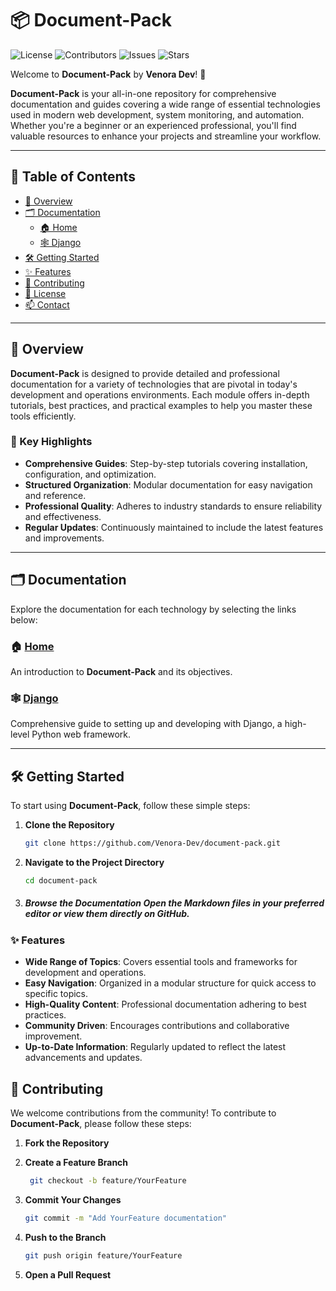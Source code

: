 
# 📦 Document-Pack

![License](https://img.shields.io/badge/license-MIT-blue.svg)
![Contributors](https://img.shields.io/github/contributors/Venora-Dev/document-pack.svg)
![Issues](https://img.shields.io/github/issues/Venora-Dev/document-pack.svg)
![Stars](https://img.shields.io/github/stars/Venora-Dev/document-pack.svg)

Welcome to **Document-Pack** by **Venora Dev**! 🚀

**Document-Pack** is your all-in-one repository for comprehensive documentation and guides covering a wide range of essential technologies used in modern web development, system monitoring, and automation. Whether you're a beginner or an experienced professional, you'll find valuable resources to enhance your projects and streamline your workflow.

---

## 📑 Table of Contents

- [📖 Overview](#-overview)
- [🗂️ Documentation](#-documentation)
  - [🏠 Home](./readme.md)
  - [🕸️ Django](./Django/readme.md)
- [🛠️ Getting Started](#-getting-started)
- [✨ Features](#-features)
- [🤝 Contributing](#-contributing)
- [📄 License](#-license)
- [📫 Contact](#-contact)

---

## 📖 Overview

**Document-Pack** is designed to provide detailed and professional documentation for a variety of technologies that are pivotal in today's development and operations environments. Each module offers in-depth tutorials, best practices, and practical examples to help you master these tools efficiently.

### 🌟 Key Highlights

- **Comprehensive Guides**: Step-by-step tutorials covering installation, configuration, and optimization.
- **Structured Organization**: Modular documentation for easy navigation and reference.
- **Professional Quality**: Adheres to industry standards to ensure reliability and effectiveness.
- **Regular Updates**: Continuously maintained to include the latest features and improvements.

---

## 🗂️ Documentation

Explore the documentation for each technology by selecting the links below:

### 🏠 [Home](./readme.md)
An introduction to **Document-Pack** and its objectives.

### 🕸️ [Django](./Django/readme.md)
Comprehensive guide to setting up and developing with Django, a high-level Python web framework.



---

## 🛠️ Getting Started

To start using **Document-Pack**, follow these simple steps:

1. **Clone the Repository**
   ```bash
   git clone https://github.com/Venora-Dev/document-pack.git
   ```
   
2. **Navigate to the Project Directory**
	```bash
	cd document-pack
	```
3. ##### **Browse the Documentation**  Open the Markdown files in your preferred editor or view them directly on GitHub.

### ✨ Features
-   **Wide Range of Topics**: Covers essential tools and frameworks for development and operations.
-   **Easy Navigation**: Organized in a modular structure for quick access to specific topics.
-   **High-Quality Content**: Professional documentation adhering to best practices.
-   **Community Driven**: Encourages contributions and collaborative improvement.
-   **Up-to-Date Information**: Regularly updated to reflect the latest advancements and updates.

## 🤝 Contributing
We welcome contributions from the community! To contribute to  **Document-Pack**, please follow these steps:

1.  **Fork the Repository**
2.  **Create a Feature Branch**
    
	   ``` bash
	    git checkout -b feature/YourFeature
	```
3. **Commit Your Changes**
	```bash
	git commit -m "Add YourFeature documentation"
	```
4. **Push to the Branch**
	```bash
	git push origin feature/YourFeature
	```
5.  **Open a Pull Request**

